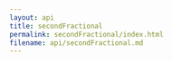 ```yaml
---
layout: api
title: secondFractional
permalink: secondFractional/index.html
filename: api/secondFractional.md
---
```

